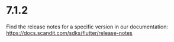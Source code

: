 
# 7.1.2

Find the release notes for a specific version in our documentation: https://docs.scandit.com/sdks/flutter/release-notes
